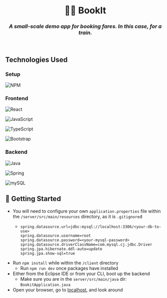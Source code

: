 <h1 align="center">
  <br>
    🚅💨 BookIt
    <h3 align="center">
        <i>A small-scale demo app for booking fares. In this case, for a train.</i>
      <br>
    </h3>
    <br>
</h1>

## Technologies Used

### Setup
<!-- NPM -->
![NPM](https://img.shields.io/badge/NPM-%23CB3837.svg?style=for-the-badge&logo=npm&logoColor=white)


### Frontend
<!-- React -->
![React](https://img.shields.io/badge/react-%2320232a.svg?style=for-the-badge&logo=react&logoColor=%2361DAFB)
<!-- JavaScript -->
![JavaScript](https://img.shields.io/badge/javascript-%23323330.svg?style=for-the-badge&logo=javascript&logoColor=%23F7DF1E)
<!-- TypeScript -->
![TypeScript](https://img.shields.io/badge/typescript-27609E?style=for-the-badge&logo=typescript&logoColor=white)
<!-- Bootstrap -->
![Bootstrap](https://img.shields.io/badge/bootstrap-%238511FA.svg?style=for-the-badge&logo=bootstrap&logoColor=white)


### Backend
<!-- Java -->
![Java](https://img.shields.io/badge/java-%23ED8B00.svg?style=for-the-badge&logo=openjdk&logoColor=white)
<!-- Spring -->
![Spring](https://img.shields.io/badge/spring-6db33f?style=for-the-badge&logo=spring&logoColor=white)
<!-- mySQL -->
![mySQL](https://img.shields.io/badge/mysql-00758F?style=for-the-badge&logo=mysql&logoColor=white)


## 🚀 Getting Started

- You will need to configure your own `application.properties` file within the `/server/src/main/resources` directory, as it is `.gitignore`d
  - ```
    spring.datasource.url=jdbc:mysql://localhost:3306/<your-db-to-use>
    spring.datasource.username=root
    spring.datasource.password=<your-mysql-password>
    spring.datasource.driverClassName=com.mysql.cj.jdbc.Driver
    spring.jpa.hibernate.ddl-auto=update
    spring.jpa.show-sql=true
    ```
- Run `npm install` while within the `/client` directory
  - Run `npm run dev` once packages have installed
- Either from the Eclipse IDE or from your CLI, boot up the backend
  - Make sure you are in the `server/src/main/java` dir: `BookitApplication.java`
- Open your browser, go to [localhost](http:localhost:5173), and look around

